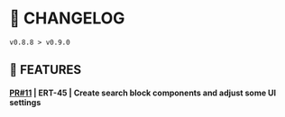 # 📎 CHANGELOG

```
v0.8.8 > v0.9.0
```

## 🚀 FEATURES

#### **[PR#11](https://github.com/FroggEater/800tweb-18/pull/11) | ERT-45 | Create search block components and adjust some UI settings**



